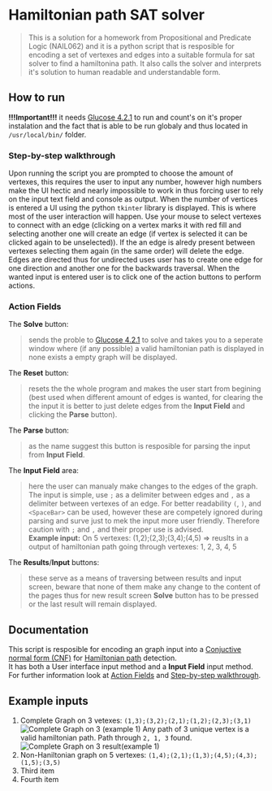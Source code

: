 # Hamiltonian path SAT solver
> This is a solution for a homework from Propositional and Predicate Logic (NAIL062) and it is a python script that is resposible for encoding a set of vertexes and edges into a suitable formula for sat solver to find a hamiltonina path. It also calls the solver and interprets it's solution to human readable and understandable form.

## How to run
**!!!Important!!!** it needs [Glucose 4.2.1](https://github.com/audemard/glucose/releases/tag/4.2.1) to run and count's on it's proper instalation and the fact that is able to be run globaly and thus located in `/usr/local/bin/` folder.

### Step-by-step walkthrough
Upon running the script you are prompted to choose the amount of vertexes, this requires the user to input any number, however high numbers make the UI hectic and nearly impossible to work in thus forcing user to rely on the input text field and console as output. 
When the number of vertices is entered a UI using the python `tkinter` library is displayed. This is where most of the user interaction will happen. 
Use your mouse to select vertexes to connect with an edge (clicking on a vertex marks it with red fill and selecting another one will create an edge (if vertex is selected it can be clicked again to be unselected)). If the an edge is alredy present between vertexes selecting them again (in the same order) will delete the edge. 
Edges are directed thus for undirected uses user has to create one edge for one direction and another one for the backwards traversal. When the wanted input is entered user is to click one of the action buttons to perform actions.

### Action Fields
The **Solve** button: 
> sends the proble to [Glucose 4.2.1](https://github.com/audemard/glucose/releases/tag/4.2.1) to solve and takes you to a seperate window where (if any possible) a valid hamiltonian path is displayed in none exists a empty graph will be displayed.

The **Reset** button:
> resets the the whole program and makes the user start from begining (best used when different amount of edges is wanted, for clearing the the input it is better to just delete edges from the **Input Field** and clicking the **Parse** button).

The **Parse** button:
> as the name suggest this button is resposible for parsing the input from **Input Field**.

The **Input Field** area:
> here the user can manualy make changes to the edges of the graph. The input is simple, use `;` as a delimiter between edges and `,` as a delimiter between vertexes of an edge. For better readability `(`, `)`, and `<SpaceBar>` can be used, 
however these are competely ignored during parsing and surve just to mek the input more user friendly. Therefore caution with `;` and `,` and their proper use is advised. <br>
> **Example input:** On 5 vertexes: (1,2);(2,3);(3,4);(4,5) => reuslts in a output of hamiltonian path going through vertexes: 1, 2, 3, 4, 5

The **Results**/**Input** buttons:
> these serve as a means of traversing between results and input screen, beware that none of them make any change to the content of the pages thus for new result screen **Solve** button has to be pressed or the last result will remain displayed.

## Documentation
This script is resposible for encoding an graph input into a [Conjuctive normal form (CNF)](https://en.wikipedia.org/wiki/Conjunctive_normal_form) for [Hamiltonian path](https://en.wikipedia.org/wiki/Hamiltonian_path) detection. <br>
It has both a User interface input method and a **Input Field** input method. For further information look at [Action Fields](#action-fields) and [Step-by-step walkthrough](#step-by-step-walkthrough).

## Example inputs
1. Complete Graph on 3 vetexes: `(1,3);(3,2);(2,1);(1,2);(2,3);(3,1)` ![Complete Graph on 3 (example 1)](/assets/images/completeOn3 "Complete Graph on 3") Any path of 3 unique vertex is a valid hamiltonian path. Path through `2, 1, 3` found.![Complete Graph on 3 result(example 1)](/assets/images/completeOn3Result)
2. Non-Haniltonian graph on 5 vertexes: `(1,4);(2,1);(1,3);(4,5);(4,3);(1,5);(3,5)`
3. Third item
4. Fourth item 
